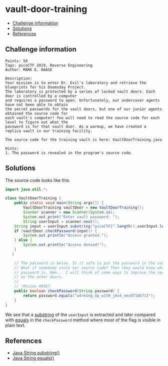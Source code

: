 # vault-door-training

- [Challenge information](#challenge-information)
- [Solutions](#solutions)
- [References](#references)

## Challenge information
```
Points: 50
Tags: picoCTF 2019, Reverse Engineering
Author: MARK E. HAASE

Description:
Your mission is to enter Dr. Evil's laboratory and retrieve the blueprints for his Doomsday Project. 
The laboratory is protected by a series of locked vault doors. Each door is controlled by a computer 
and requires a password to open. Unfortunately, our undercover agents have not been able to obtain 
the secret passwords for the vault doors, but one of our junior agents obtained the source code for 
each vault's computer! You will need to read the source code for each level to figure out what the 
password is for that vault door. As a warmup, we have created a replica vault in our training facility. 

The source code for the training vault is here: VaultDoorTraining.java

Hints:
1. The password is revealed in the program's source code.
```

## Solutions

The source code looks like this
```java
import java.util.*;

class VaultDoorTraining {
    public static void main(String args[]) {
        VaultDoorTraining vaultDoor = new VaultDoorTraining();
        Scanner scanner = new Scanner(System.in); 
        System.out.print("Enter vault password: ");
        String userInput = scanner.next();
	String input = userInput.substring("picoCTF{".length(),userInput.length()-1);
	if (vaultDoor.checkPassword(input)) {
	    System.out.println("Access granted.");
	} else {
	    System.out.println("Access denied!");
	}
   }

    // The password is below. Is it safe to put the password in the source code?
    // What if somebody stole our source code? Then they would know what our
    // password is. Hmm... I will think of some ways to improve the security
    // on the other doors.
    //
    // -Minion #9567
    public boolean checkPassword(String password) {
        return password.equals("w4rm1ng_Up_w1tH_jAv4_eec0716b713");
    }
}
```

We see that a [substring](https://www.javatpoint.com/java-string-substring) of the `userInput` is extracted and later compared with [equals](https://www.javatpoint.com/java-string-equals) in the `checkPassword` method where most of the flag is visible in plain text.

## References

- [Java String substring()](https://www.javatpoint.com/java-string-substring)
- [Java String equals()](https://www.javatpoint.com/java-string-equals)
